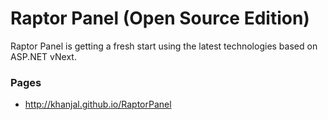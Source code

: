 # Raptor Panel (Open Source Edition)
Raptor Panel is getting a fresh start using the latest technologies based on ASP.NET vNext.

### Pages
* http://khanjal.github.io/RaptorPanel
